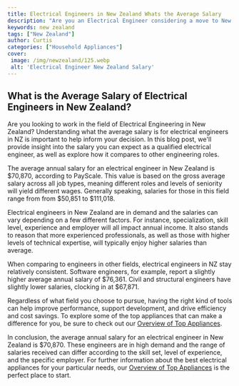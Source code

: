 ```yaml
---
title: Electrical Engineers in New Zealand Whats the Average Salary
description: "Are you an Electrical Engineer considering a move to New Zealand Read this blog post to find out what the average salary looks like and get an insight into the careers prospects that New Zealand has to offer"
keywords: new zealand
tags: ["New Zealand"]
author: Curtis
categories: ["Household Appliances"]
cover: 
 image: /img/newzealand/125.webp
 alt: 'Electrical Engineer New Zealand Salary'
---
```

## What is the Average Salary of Electrical Engineers in New Zealand?
Are you looking to work in the field of Electrical Engineering in New Zealand? Understanding what the average salary is for electrical engineers in NZ is important to help inform your decision. In this blog post, we'll provide insight into the salary you can expect as a qualified electrical engineer, as well as explore how it compares to other engineering roles.

The average annual salary for an electrical engineer in New Zealand is $70,870, according to PayScale. This value is based on the gross average salary across all job types, meaning different roles and levels of seniority will yield different wages. Generally speaking, salaries for those in this field range from from $50,851 to $111,018.

Electrical engineers in New Zealand are in demand and the salaries can vary depending on a few different factors. For instance, specialization, skill level, experience and employer will all impact annual income. It also stands to reason that more experienced professionals, as well as those with higher levels of technical expertise, will typically enjoy higher salaries than average.

When comparing to engineers in other fields, electrical engineers in NZ stay relatively consistent. Software engineers, for example, report a slightly higher average annual salary of $76,361. Civil and structural engineers have slightly lower salaries, clocking in at $67,871.

Regardless of what field you choose to pursue, having the right kind of tools can help improve performance, support development, and drive efficiency and cost savings. To explore some of the top appliances that can make a difference for you, be sure to check out our [Overview of Top Appliances](./pages/appliance-overview).

In conclusion, the average annual salary for an electrical engineer in New Zealand is $70,870. These engineers are in high demand and the range of salaries received can differ according to the skill set, level of experience, and the specific employer. For further information about the best electrical appliances for your particular needs, our [Overview of Top Appliances](./pages/appliance-overview) is the perfect place to start.
